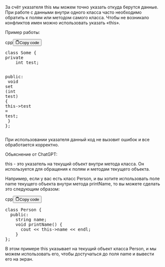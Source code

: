 <p>За счёт указателя this мы можем точно указать откуда берутся данные. 
При работе с данными внутри одного класса часто необходимо обратить к полям или методом самого класса. 
Чтобы не возникало конфликтов имен можно использовать указать «this».</p>
<p>Пример работы:</p>
<div class="code-element"><div class="lang-line"><text>cpp</text><button class="copy-button" id="code692b" onclick="copyCode(code692, code692b)"><svg stroke="currentColor" fill="none" stroke-width="2" viewBox="0 0 24 24" stroke-linecap="round" stroke-linejoin="round" class="h-4 w-4" height="1em" width="1em" xmlns="http://www.w3.org/2000/svg"><path d="M16 4h2a2 2 0 0 1 2 2v14a2 2 0 0 1-2 2H6a2 2 0 0 1-2-2V6a2 2 0 0 1 2-2h2"></path><rect x="8" y="2" width="8" height="4" rx="1" ry="1"></rect></svg><text>Copy code</text></button></div><div class="code" id="code692"><div class="highlight"><pre><span></span><span class="k">class</span><span class="w"> </span><span class="nc">Some</span><span class="w"> </span><span class="p">{</span>
<span class="k">private</span>
<span class="w">    </span><span class="kt">int</span><span class="w"> </span><span class="n">test</span><span class="p">;</span>

<span class="k">public</span><span class="o">:</span>
<span class="w">    </span><span class="kt">void</span><span class="w"> </span><span class="n">set</span><span class="w"> </span><span class="p">(</span><span class="kt">int</span><span class="w"> </span><span class="n">test</span><span class="p">)</span><span class="w"> </span><span class="p">{</span>
<span class="w">        </span><span class="k">this</span><span class="o">-&gt;</span><span class="n">test</span><span class="w"> </span><span class="o">=</span><span class="w"> </span><span class="n">test</span><span class="p">;</span>
<span class="w">    </span><span class="p">}</span>
<span class="p">};</span>
</pre></div></div></div>

<p>При использовании указателя данный код не вызовит ошибок и все обработается корректно.</p>
<p>Обьяснение от ChatGPT:</p>
<p>this - это указатель на текущий объект внутри метода класса. 
Он используется для обращения к полям и методам текущего объекта.</p>
<p>Например, если у вас есть класс Person, и вы хотите использовать поле name текущего 
объекта внутри метода printName, то вы можете сделать это следующим образом:</p>
<div class="code-element"><div class="lang-line"><text>cpp</text><button class="copy-button" id="code693b" onclick="copyCode(code693, code693b)"><svg stroke="currentColor" fill="none" stroke-width="2" viewBox="0 0 24 24" stroke-linecap="round" stroke-linejoin="round" class="h-4 w-4" height="1em" width="1em" xmlns="http://www.w3.org/2000/svg"><path d="M16 4h2a2 2 0 0 1 2 2v14a2 2 0 0 1-2 2H6a2 2 0 0 1-2-2V6a2 2 0 0 1 2-2h2"></path><rect x="8" y="2" width="8" height="4" rx="1" ry="1"></rect></svg><text>Copy code</text></button></div><div class="code" id="code693"><div class="highlight"><pre><span></span><span class="k">class</span><span class="w"> </span><span class="nc">Person</span><span class="w"> </span><span class="p">{</span>
<span class="w">  </span><span class="k">public</span><span class="o">:</span>
<span class="w">    </span><span class="n">string</span><span class="w"> </span><span class="n">name</span><span class="p">;</span>
<span class="w">    </span><span class="kt">void</span><span class="w"> </span><span class="nf">printName</span><span class="p">()</span><span class="w"> </span><span class="p">{</span>
<span class="w">      </span><span class="n">cout</span><span class="w"> </span><span class="o">&lt;&lt;</span><span class="w"> </span><span class="k">this</span><span class="o">-&gt;</span><span class="n">name</span><span class="w"> </span><span class="o">&lt;&lt;</span><span class="w"> </span><span class="n">endl</span><span class="p">;</span>
<span class="w">    </span><span class="p">}</span>
<span class="p">};</span>
</pre></div></div></div>

<p>В этом примере this указывает на текущий объект класса Person, 
и мы можем использовать его, чтобы достучаться до поля name и вывести его на экран.</p>